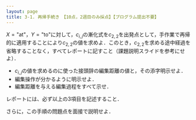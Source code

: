 ```yaml
---
layout: page
title: 3-1. 再帰手続き　【10点，2週目のみ採点】【プログラム提出不要】
---
```


$X = \mbox{"at"}$，$Y = \mbox{"to"}$に対して，$c_{i,j}$の漸化式を$c_{2,2}$を出発点として，手作業で再帰的に適用することにより$c_{2,2}$の値を求めよ．このとき，$c_{2,2}$を求める途中経過を省略することなく，すべてレポートに記すこと（課題説明スライドを参考にせよ）．

+ $c_{i,j}$の値を求めるのに使った接頭辞の編集距離の値と，その添字明示せよ．
+ 編集操作が分かるように明示せよ．
+ 編集距離を与える編集過程をすべて示せ．

レポートには、必ず以上の3項目を記述すること． 

さらに，この手順の問題点を面接で説明せよ．
